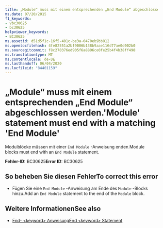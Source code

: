 ```yaml
---
title: „Module“ muss mit einem entsprechenden „End Module“ abgeschlossen werden.
ms.date: 07/20/2015
f1_keywords:
- vbc30625
- bc30625
helpviewer_keywords:
- BC30625
ms.assetid: d51d5f1c-16f5-401c-be3a-0470eb9bb812
ms.openlocfilehash: 4fe82551a2bf9006b138b9aae116d77ae0d002b0
ms.sourcegitcommit: f8c270376ed905f6a8896ce0fe25b4f4b38ff498
ms.translationtype: MT
ms.contentlocale: de-DE
ms.lasthandoff: 06/04/2020
ms.locfileid: "84401159"
---
```

# <a name="module-statement-must-end-with-a-matching-end-module"></a><span data-ttu-id="d4a49-102">„Module“ muss mit einem entsprechenden „End Module“ abgeschlossen werden.</span><span class="sxs-lookup"><span data-stu-id="d4a49-102">'Module' statement must end with a matching 'End Module'</span></span>
<span data-ttu-id="d4a49-103">Modulblöcke müssen mit einer `End Module` -Anweisung enden.</span><span class="sxs-lookup"><span data-stu-id="d4a49-103">Module blocks must end with an `End Module` statement.</span></span>  
  
 <span data-ttu-id="d4a49-104">**Fehler-ID:** BC30625</span><span class="sxs-lookup"><span data-stu-id="d4a49-104">**Error ID:** BC30625</span></span>  
  
## <a name="to-correct-this-error"></a><span data-ttu-id="d4a49-105">So beheben Sie diesen Fehler</span><span class="sxs-lookup"><span data-stu-id="d4a49-105">To correct this error</span></span>  
  
- <span data-ttu-id="d4a49-106">Fügen Sie eine `End Module` -Anweisung am Ende des `Module` -Blocks hinzu.</span><span class="sxs-lookup"><span data-stu-id="d4a49-106">Add an `End Module` statement to the end of the `Module` block.</span></span>  
  
## <a name="see-also"></a><span data-ttu-id="d4a49-107">Weitere Informationen</span><span class="sxs-lookup"><span data-stu-id="d4a49-107">See also</span></span>

- [<span data-ttu-id="d4a49-108">End- \<keyword> Anweisung</span><span class="sxs-lookup"><span data-stu-id="d4a49-108">End \<keyword> Statement</span></span>](../language-reference/statements/end-keyword-statement.md)
